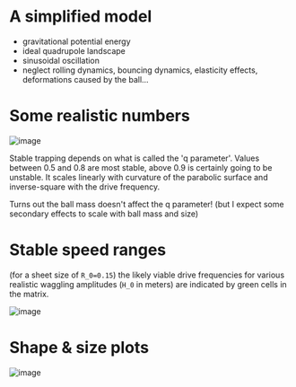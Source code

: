 # A simplified model

- gravitational potential energy
- ideal quadrupole landscape
- sinusoidal oscillation
- neglect rolling dynamics, bouncing dynamics, elasticity effects, deformations caused by the ball...

# Some realistic numbers

![image](https://github.com/user-attachments/assets/93a9cdd1-bf15-4c4f-a3a7-6208280768a3)

Stable trapping depends on what is called the 'q parameter'. Values between 0.5 and 0.8 are most stable, above 0.9 is certainly going to be unstable.
It scales linearly with curvature of the parabolic surface and inverse-square with the drive frequency.

Turns out the ball mass doesn't affect the q parameter! (but I expect some secondary effects to scale with ball mass and size)

# Stable speed ranges

(for a sheet size of `R_0=0.15`) the likely viable drive frequencies for various realistic waggling amplitudes (`H_0` in meters) are indicated by green cells in the matrix.

![image](https://github.com/user-attachments/assets/31322729-16f2-4aab-8b00-ac48a77a7c5e)


# Shape & size plots

![image](https://github.com/user-attachments/assets/8bcae02c-8484-4432-a5d8-6ab112d38c87)



